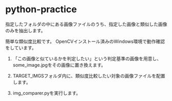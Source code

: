 # python-practice

指定したフォルダの中にある画像ファイルのうち、指定した画像と類似した画像のみを抽出します。

簡単な類似度比較です。
OpenCVインストール済みのWindows環境で動作確認をしています。

1. 「この画像と似ているかを判定したい」という判定基準の画像を用意し、some_image.jpgをその画像に置き換えます。

2. TARGET_IMGSフォルダ内に、類似度比較したい対象の画像ファイルを配置します。

3. img_comparer.pyを実行します。
